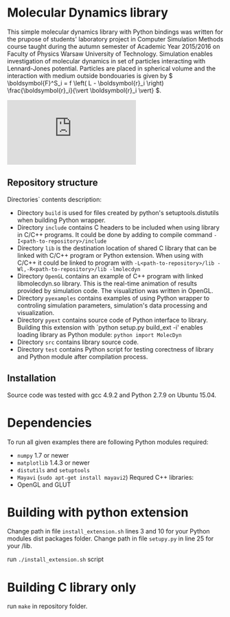 # Molecular Dynamics library
This simple molecular dynamics library with Python bindings was written for the prupose of students' laboratory project in Computer Simulation Methods course taught during the autumn semester of Academic Year 2015/2016 on Faculty of Physics Warsaw University of Technology.
Simulation enables investigation of molecular dynamics in set of particles interacting with Lennard-Jones potential. Particles are placed in spherical volume and the interaction with medium outside bondouaries is given by $ \boldsymbol{F}^S_i = f \left( L - \boldsymbol{r}_i \right) \frac{\boldsymbol{r}_i}{\vert \boldsymbol{r}_i \vert} $.

![Molecular Dynamics in Mayavi](https://github.com/KKobuszewski/kms-project1/molecdyn_screenshot.pdf)

## Repository structure
Directories` contents description:
- Directory `build` is used for files created by python's setuptools.distutils when building Python wrapper.
- Directory `include` contains C headers to be included when using library in C/C++ programs. It could be done by adding to compile command `-I<path-to-repository>/include`
- Directory `lib` is the destination location of shared C library that can be linked with C/C++ program or Python extension. When using with C/C++ it could be linked to program with `-L<path-to-repository>/lib -Wl,-R<path-to-repository>/lib -lmolecdyn`
- Directory `OpenGL` contains an example of C++ program with linked libmolecdyn.so library. This is the real-time animation of results provided by simulation code. The visualiztion was written in OpenGL.
- Directory `pyexamples` contains examples of using Python wrapper to controling simulation parameters, simulation's data processing and visualization.
- Directory `pyext` contains source code of Python interface to library. Building this extension with `python setup.py build_ext -i' enables loading library as Python module: ```python import MolecDyn```
- Directory `src` contains library source code.
- Directory `test` contains Python script for testing corectness of library and Python module after compilation process.

## Installation

Source code was tested with gcc 4.9.2 and Python 2.7.9 on Ubuntu 15.04.

# Dependencies
To run all given examples there are following Python modules required:
- `numpy` 1.7 or newer
- `matplotlib` 1.4.3 or newer
- `distutils` and `setuptools`
- `Mayavi` (`sudo apt-get install mayavi2`)
Requred C++ libraries:
- OpenGL and GLUT

# Building with python extension

Change path in file `install_extension.sh` lines 3 and 10 for your Python modules dist packages folder.
Change path in file `setupy.py` in line 25 for your <path-to-repository>/lib.

run `./install_extension.sh` script


# Building C library only

run `make` in repository folder.

